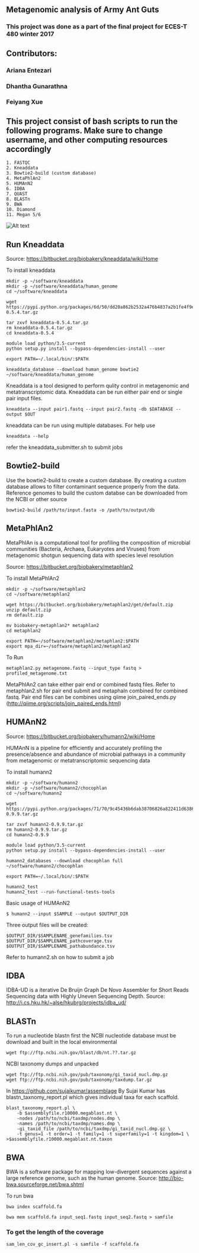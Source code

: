 ## Metagenomic analysis of Army Ant Guts 

### This project was done as a part of the final project for ECES-T 480 winter 2017

## Contributors:
### Ariana Entezari
### Dhantha Gunarathna
### Feiyang Xue

## This project consist of bash scripts to run the following programs. Make sure to change username, and other computing resources accordingly 
```
1. FASTQC
2. Kneaddata
3. Bowtie2-build (custom database)
4. MetaPhlAn2
5. HUMAnN2
6. IDBA
7. QUAST
8. BLASTn
9. BWA
10. Diamond
11. Megan 5/6
``` 

![Alt text](./Figures/metagenomics_pipeline.png?raw=true "Pipeline")

## Run Kneaddata
Source: https://bitbucket.org/biobakery/kneaddata/wiki/Home

To install kneaddata
```
mkdir -p ~/software/kneaddata
mkdir -p ~/software/kneaddata/human_genome
cd ~/software/kneaddata

wget https://pypi.python.org/packages/6d/50/dd20a862b2532a476b4837a2b1fe4f9e8131cf554751adb6fd7186ee33e3/kneaddata-0.5.4.tar.gz

tar zxvf kneaddata-0.5.4.tar.gz
rm kneaddata-0.5.4.tar.gz
cd kneaddata-0.5.4

module load python/3.5-current
python setup.py install --bypass-dependencies-install --user

export PATH=~/.local/bin/:$PATH

kneaddata_database --download human_genome bowtie2 ~/software/kneaddata/human_genome
```

Kneaddata is a tool designed to perform qulity control in metagenomic and metatranscriptomic data. Kneaddata can be run either pair end
or single pair input files.

```
kneaddata --input pair1.fastq --input pair2.fastq -db $DATABASE --output $OUT 
```
kneaddata can be run using multiple databases. For help use 

```
kneaddata --help
```

refer the kneaddata_submitter.sh to submit jobs

## Bowtie2-build

Use the bowtie2-build to create a custom database. By creating a custom database allows to filter contaminant sequence properly from the data.
Reference genomes to build the custom databse can be downloaded from the NCBI or other source 

```
bowtie2-build /path/to/input.fasta -o /path/to/output/db 
```

## MetaPhlAn2

MetaPhlAn is a computational tool for profiling the composition of microbial communities (Bacteria, Archaea, Eukaryotes and Viruses) from metagenomic shotgun sequencing data with species level resolution

Source: https://bitbucket.org/biobakery/metaphlan2

To install MetaPhlAn2
```
mkdir -p ~/software/metaphlan2
cd ~/software/metaphlan2

wget https://bitbucket.org/biobakery/metaphlan2/get/default.zip
unzip default.zip
rm default.zip

mv biobakery-metaphlan2* metaphlan2
cd metaphlan2

export PATH=~/software/metaphlan2/metaphlan2:$PATH
export mpa_dir=~/software/metaphlan2/metaphlan2
```

To Run 
```
metaphlan2.py metagenome.fastq --input_type fastq > profiled_metagenome.txt
```
MetaPhlAn2 can take either pair end or combined fastq files. Refer to metaphlan2.sh for pair end submit and metaphaln combined for combined fastq. 
Pair end files can be combines using qiime join_paired_ends.py (http://qiime.org/scripts/join_paired_ends.html)

## HUMAnN2
Source: https://bitbucket.org/biobakery/humann2/wiki/Home

HUMAnN is a pipeline for efficiently and accurately profiling the presence/absence and abundance of microbial pathways in a community from metagenomic or metatranscriptomic sequencing data

To install humann2
```
mkdir -p ~/software/humann2
mkdir -p ~/software/humann2/chocophlan 
cd ~/software/humann2

wget https://pypi.python.org/packages/71/70/9c45436b6dab38706826a822411d6386376205d9c9fa53972e2ff3b7dda8/humann2-0.9.9.tar.gz

tar zxvf humann2-0.9.9.tar.gz
rm humann2-0.9.9.tar.gz
cd humann2-0.9.9

module load python/3.5-current
python setup.py install --bypass-dependencies-install --user

humann2_databases --download chocophlan full ~/software/humann2/chocophlan 

export PATH=~/.local/bin/:$PATH

humann2_test
humann2_test --run-functional-tests-tools
```

Basic usage of HUMAnN2 

```
$ humann2 --input $SAMPLE --output $OUTPUT_DIR
```

Three output files will be created:
```
$OUTPUT_DIR/$SAMPLENAME_genefamilies.tsv
$OUTPUT_DIR/$SAMPLENAME_pathcoverage.tsv
$OUTPUT_DIR/$SAMPLENAME_pathabundance.tsv
```



Refer to humann2.sh on how to submit a job

## IDBA
IDBA-UD is a iterative De Bruijn Graph De Novo Assembler for Short Reads Sequencing data with Highly Uneven Sequencing Depth.
Source: http://i.cs.hku.hk/~alse/hkubrg/projects/idba_ud/

## BLASTn

To run a nucleotide blastn first the NCBI nucleotide database must be download and built in the local environmental 

```
wget ftp://ftp.ncbi.nih.gov/blast/db/nt.??.tar.gz
```

NCBI taxonomy dumps and unpacked 
```
wget ftp://ftp.ncbi.nih.gov/pub/taxonomy/gi_taxid_nucl.dmp.gz
wget ftp://ftp.ncbi.nih.gov/pub/taxonomy/taxdump.tar.gz
```

In https://github.com/sujaikumar/assemblage By Sujai Kumar has blastn_taxnomy_report.pl which gives individual taxa for each
scaffold. 
```
blast_taxonomy_report.pl \
    -b $assemblyfile.r10000.megablast.nt \
    -nodes /path/to/ncbi/taxdmp/nodes.dmp \
    -names /path/to/ncbi/taxdmp/names.dmp \
    -gi_taxid_file /path/to/ncbi/taxdmp/gi_taxid_nucl.dmp.gz \
    -t genus=1 -t order=1 -t family=1 -t superfamily=1 -t kingdom=1 \
>$assemblyfile.r10000.megablast.nt.taxon
```

## BWA
BWA is a software package for mapping low-divergent sequences against a large reference genome, such as the human genome.
Source: http://bio-bwa.sourceforge.net/bwa.shtml

To run bwa  
```
bwa index scaffold.fa

bwa mem scaffold.fa input_seq1.fastq input_seq2.fastq > samfile
```

### To get the length of the coverage
```
sam_len_cov_gc_insert.pl -s samfile -f scaffold.fa
```








